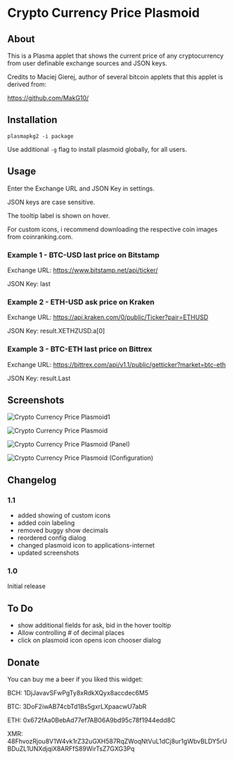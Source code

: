 # Crypto Currency Price Plasmoid

## About
This is a Plasma applet that shows the current price of any cryptocurrency from user definable exchange sources and JSON keys.

Credits to Maciej Gierej, author of several bitcoin applets that this applet is derived from:

https://github.com/MakG10/

## Installation
```
plasmapkg2 -i package
```

Use additional `-g` flag to install plasmoid globally, for all users.

## Usage
Enter the Exchange URL and JSON Key in settings. 

JSON keys are case sensitive. 

The tooltip label is shown on hover.

For custom icons, i recommend downloading the respective coin images from coinranking.com.

### Example 1 - BTC-USD last price on Bitstamp
Exchange URL: https://www.bitstamp.net/api/ticker/

JSON Key: last

### Example 2 - ETH-USD ask price on Kraken
Exchange URL: https://api.kraken.com/0/public/Ticker?pair=ETHUSD

JSON Key: result.XETHZUSD.a[0]

### Example 3 - BTC-ETH last price on Bittrex
Exchange URL: https://bittrex.com/api/v1.1/public/getticker?market=btc-eth

JSON Key: result.Last

## Screenshots
![Crypto Currency Price Plasmoid1](https://raw.githubusercontent.com/spmdrd/plasma-applet-cryptocurrency-price/master/cryptocurrency-price-plasmoid1.png)

![Crypto Currency Price Plasmoid](https://raw.githubusercontent.com/spmdrd/plasma-applet-cryptocurrency-price/master/cryptocurrency-price-plasmoid2.png)

![Crypto Currency Price Plasmoid (Panel)](https://raw.githubusercontent.com/spmdrd/plasma-applet-cryptocurrency-price/master/cryptocurrency-price-panel.png)

![Crypto Currency Price Plasmoid (Configuration)](https://raw.githubusercontent.com/spmdrd/plasma-applet-cryptocurrency-price/master/cryptocurrency-price-config.png)

## Changelog

### 1.1
- added showing of custom icons
- added coin labeling
- removed buggy show decimals
- reordered config dialog
- changed plasmoid icon to applications-internet
- updated screenshots

### 1.0
Initial release

## To Do
- show additional fields for ask, bid in the hover tooltip
- Allow controlling # of decimal places
- click on plasmoid icon opens icon chooser dialog

## Donate
You can buy me a beer if you liked this widget:

BCH: 1DjJavavSFwPgTy8xRdkXQyx8accdec6M5

BTC: 3DoF2iwAB74cbTd1Bs5gxrLXpaacwU7abR

ETH: 0x672fAa0BebAd77ef7AB06A9bd95c78f1944edd8C 

XMR: 48FhvozRjou8V1W4vk1rZ32uGXH587RqZWoqNtVuL1dCj8ur1gWbvBLDY5rUBDuZL1UNXdjqiX8ARFfS89WirTsZ7GXG3Pq
